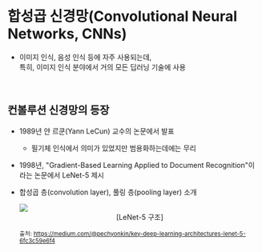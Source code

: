 # 합성곱 신경망(Convolutional Neural Networks, CNNs)

- 이미지 인식, 음성 인식 등에 자주 사용되는데,  
  특히, 이미지 인식 분야에서 거의 모든 딥러닝 기술에 사용

<br>

## 컨볼루션 신경망의 등장
- 1989년 얀 르쿤(Yann LeCun) 교수의 논문에서 발표

  - 필기체 인식에서 의미가 있었지만 범용화하는데에는 무리

- 1998년, "Gradient-Based Learning Applied to Document Recognition"이라는 논문에서 LeNet-5 제시

- 합성곱 층(convolution layer), 풀링 층(pooling layer) 소개
  <br>

  <img src="https://miro.medium.com/max/4308/1*1TI1aGBZ4dybR6__DI9dzA.png">
  
  <center>[LeNet-5 구조]</center>

  <sub>출처: https://medium.com/@pechyonkin/key-deep-learning-architectures-lenet-5-6fc3c59e6f4</sub>

